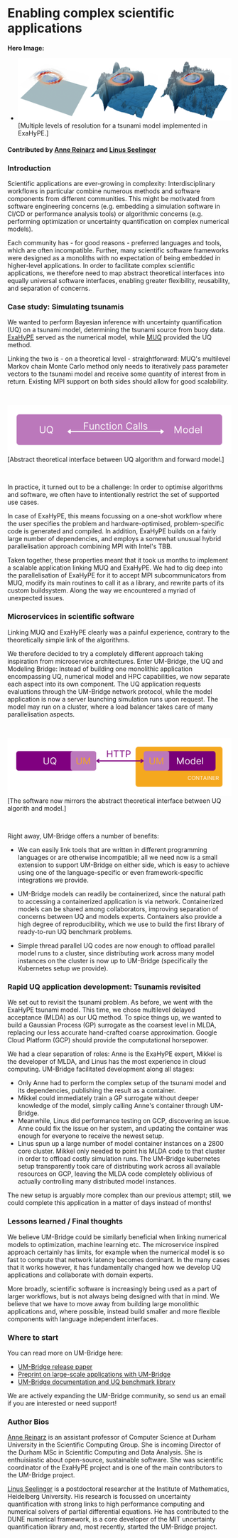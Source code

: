 # Enabling complex scientific applications

**Hero Image:**

 - <img src='../../images/sci-workflows-2.png' />[Multiple levels of resolution for a tsunami model implemented in ExaHyPE.]
 

#### Contributed by [Anne Reinarz](https://github.com/annereinarz) and [Linus Seelinger](https://github.com/linusseelinger/)

### Introduction
Scientific applications are ever-growing in complexity: Interdisciplinary workflows in particular combine numerous methods and software components from different communities. This might be motivated from software engineering concerns (e.g. embedding a simulation software in CI/CD or performance analysis tools) or algorithmic concerns (e.g. performing optimization or uncertainty quantification on complex numerical models).

Each community has - for good reasons - preferred languages and tools, which are often incompatible. Further, many scientific software frameworks were designed as a monoliths with no expectation of being embedded in higher-level applications. In order to facilitate complex scientific applications, we therefore need to map abstract theoretical interfaces into equally universal software interfaces, enabling greater flexibility, reusability, and separation of concerns.

### Case study: Simulating tsunamis

We wanted to perform Bayesian inference with uncertainty quantification (UQ) on a tsunami model, determining the tsunami source from buoy data. [ExaHyPE](https://www.sciencedirect.com/science/article/pii/S001046552030076X?via%3Dihub) served as the numerical model, while [MUQ](https://mituq.bitbucket.io/source/_site/index.html) provided the UQ method.

Linking the two is - on a theoretical level - straightforward: MUQ's multilevel Markov chain Monte Carlo method only needs to iteratively pass parameter vectors to the tsunami model and receive some quantity of interest from in return. Existing MPI support on both sides should allow for good scalability.

<br> 

<img src='../../images/sci-workflows-3.png' class='page lightbox' />[Abstract theoretical interface between UQ algorithm and forward model.]

<br>


In practice, it turned out to be a challenge: In order to optimise algorithms and software, we often have to intentionally restrict the set of supported use cases. 

In case of ExaHyPE, this means focussing on a one-shot workflow where the user specifies the problem and hardware-optimised, problem-specific code is generated and compiled. In addition, ExaHyPE builds on a fairly large number of dependencies, and employs a somewhat unusual hybrid parallelisation approach combining MPI with Intel's TBB.

Taken together, these properties meant that it took us months to implement a scalable application linking MUQ and ExaHyPE. We had to dig deep into the parallelisation of ExaHyPE for it to accept MPI subcommunicators from MUQ, modify its main routines to call it as a library, and rewrite parts of its custom buildsystem. Along the way we encountered a myriad of unexpected issues.

### Microservices in scientific software

Linking MUQ and ExaHyPE clearly was a painful experience, contrary to the theoretically simple link of the algorithms.

We therefore decided to try a completely different approach taking inspiration from microservice architectures. Enter UM-Bridge, the UQ and Modeling Bridge: Instead of building one monolithic application encompassing UQ, numerical model and HPC capabilities, we now separate each aspect into its own component. The UQ application requests evaluations through the UM-Bridge network protocol, while the model application is now a server launching simulation runs upon request. The model may run on a cluster, where a load balancer takes care of many parallelisation aspects.


<br> 

<img src='../../images/sci-workflows-4.png' class='page lightbox' />[The software now mirrors the abstract theoretical interface between UQ algorith and model.]

<br>

Right away, UM-Bridge offers a number of benefits:

* We can easily link tools that are written in different programming languages or are otherwise incompatible; all we need now is a small extension to support UM-Bridge on either side, which is easy to achieve using one of the language-specific or even framework-specific integrations we provide.

* UM-Bridge models can readily be containerized, since the natural path to accessing a containerized application is via network. Containerized models can be shared among collaborators, improving separation of concerns between UQ and models experts. Containers also provide a high degree of reproducibility, which we use to build the first library of ready-to-run UQ benchmark problems.

* Simple thread parallel UQ codes are now enough to offload parallel model runs to a cluster, since distributing work across many model instances on the cluster is now up to UM-Bridge (specifically the Kubernetes setup we provide).

### Rapid UQ application development: Tsunamis revisited

We set out to revisit the tsunami problem. As before, we went with the ExaHyPE tsunami model. This time, we chose multilevel delayed acceptance (MLDA) as our UQ method. To spice things up, we wanted to build a Gaussian Process (GP) surrogate as the coarsest level in MLDA, replacing our less accurate hand-crafted coarse approximation. Google Cloud Platform (GCP) should provide the computational horsepower.

We had a clear separation of roles: Anne is the ExaHyPE expert, Mikkel is the developer of MLDA, and Linus has the most experience in cloud computing. UM-Bridge facilitated development along all stages:

* Only Anne had to perform the complex setup of the tsunami model and its dependencies, publishing the result as a container.
* Mikkel could immediately train a GP surrogate without deeper knowledge of the model, simply calling Anne's container through UM-Bridge.
* Meanwhile, Linus did performance testing on GCP, discovering an issue. Anne could fix the issue on her system, and updating the container was enough for everyone to receive the newest setup.
* Linus spun up a large number of model container instances on a 2800 core cluster. Mikkel only needed to point his MLDA code to that cluster in order to offload costly simulation runs. The UM-Bridge kubernetes setup transparently took care of distributing work across all available resources on GCP, leaving the MLDA code completely oblivious of actually controlling many distributed model instances.

The new setup is arguably more complex than our previous attempt; still, we could complete this application in a matter of days instead of months!

### Lessons learned / Final thoughts

We believe UM-Bridge could be similarly beneficial when linking numerical models to optimization, machine learning etc. The microservice inspired approach certainly has limits, for example when the numerical model is so fast to compute that network latency becomes dominant. In the many cases that it works however, it has fundamentally changed how we develop UQ applications and collaborate with domain experts.

More broadly, scientific software is increasingly being used as a part of larger workflows, but is not always being designed with that in mind. We believe that we have to move away from building large monolithic applications and, where possible, instead build smaller and more flexible components with language independent interfaces.

### Where to start

You can read more on UM-Bridge here:

- [UM-Bridge release paper](https://raw.githubusercontent.com/openjournals/joss-papers/joss.04748/joss.04748/10.21105.joss.04748.pdf)
- [Preprint on large-scale applications with UM-Bridge](https://arxiv.org/abs/2304.14087)
- [UM-Bridge documentation and UQ benchmark library](https://um-bridge-benchmarks.readthedocs.io/en/docs/)

We are actively expanding the UM-Bridge community, so send us an email if you are interested or need support!

### Author Bios

[Anne Reinarz](https://annereinarz.github.io) is an assistant professor of Computer Science at Durham University in the Scientific Computing Group. She is incoming Director of the Durham MSc in Scientific Computing and Data Analysis. She is enthuisiastic about open-source, sustainable software. She was scientific coordinator of the ExaHyPE project and is one of the main contributors to the UM-Bridge project.

[Linus Seelinger](https://linusseelinger.de) is a postdoctoral researcher at the Institute of Mathematics, Heidelberg University. His research is focussed on uncertainty quantification with strong links to high performance computing and numerical solvers of partial differential equations. He has contributed to the DUNE numerical framework, is a core developer of the MIT uncertainty quantification library and, most recently, started the UM-Bridge project.


